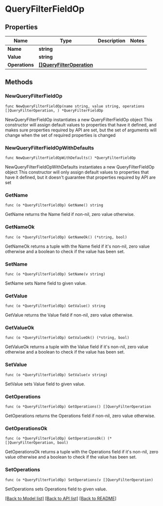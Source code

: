 # QueryFilterFieldOp

## Properties

Name | Type | Description | Notes
------------ | ------------- | ------------- | -------------
**Name** | **string** |  | 
**Value** | **string** |  | 
**Operations** | [**[]QueryFilterOperation**](QueryFilterOperation.md) |  | 

## Methods

### NewQueryFilterFieldOp

`func NewQueryFilterFieldOp(name string, value string, operations []QueryFilterOperation, ) *QueryFilterFieldOp`

NewQueryFilterFieldOp instantiates a new QueryFilterFieldOp object
This constructor will assign default values to properties that have it defined,
and makes sure properties required by API are set, but the set of arguments
will change when the set of required properties is changed

### NewQueryFilterFieldOpWithDefaults

`func NewQueryFilterFieldOpWithDefaults() *QueryFilterFieldOp`

NewQueryFilterFieldOpWithDefaults instantiates a new QueryFilterFieldOp object
This constructor will only assign default values to properties that have it defined,
but it doesn't guarantee that properties required by API are set

### GetName

`func (o *QueryFilterFieldOp) GetName() string`

GetName returns the Name field if non-nil, zero value otherwise.

### GetNameOk

`func (o *QueryFilterFieldOp) GetNameOk() (*string, bool)`

GetNameOk returns a tuple with the Name field if it's non-nil, zero value otherwise
and a boolean to check if the value has been set.

### SetName

`func (o *QueryFilterFieldOp) SetName(v string)`

SetName sets Name field to given value.


### GetValue

`func (o *QueryFilterFieldOp) GetValue() string`

GetValue returns the Value field if non-nil, zero value otherwise.

### GetValueOk

`func (o *QueryFilterFieldOp) GetValueOk() (*string, bool)`

GetValueOk returns a tuple with the Value field if it's non-nil, zero value otherwise
and a boolean to check if the value has been set.

### SetValue

`func (o *QueryFilterFieldOp) SetValue(v string)`

SetValue sets Value field to given value.


### GetOperations

`func (o *QueryFilterFieldOp) GetOperations() []QueryFilterOperation`

GetOperations returns the Operations field if non-nil, zero value otherwise.

### GetOperationsOk

`func (o *QueryFilterFieldOp) GetOperationsOk() (*[]QueryFilterOperation, bool)`

GetOperationsOk returns a tuple with the Operations field if it's non-nil, zero value otherwise
and a boolean to check if the value has been set.

### SetOperations

`func (o *QueryFilterFieldOp) SetOperations(v []QueryFilterOperation)`

SetOperations sets Operations field to given value.



[[Back to Model list]](../README.md#documentation-for-models) [[Back to API list]](../README.md#documentation-for-api-endpoints) [[Back to README]](../README.md)


